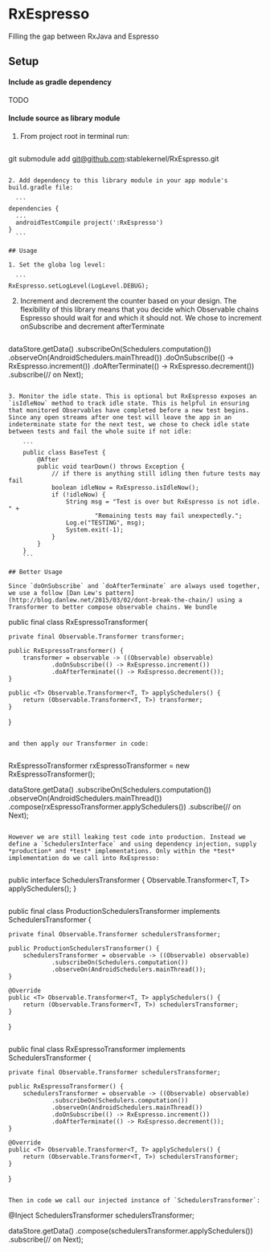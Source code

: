 # RxEspresso
Filling the gap between RxJava and Espresso



## Setup

#### Include as gradle dependency
TODO

#### Include source as library module
1. From project root in terminal run:

	```
git submodule add git@github.com:stablekernel/RxEspresso.git
  ```

2. Add dependency to this library module in your app module's build.gradle file:

	```
dependencies {
    ...
	androidTestCompile project(':RxEspresso')
}
	```

## Usage

1. Set the globa log level:

	```
RxEspresso.setLogLevel(LogLevel.DEBUG);
```

2. Increment and decrement the counter based on your design. The flexibility of this library means that you decide which Observable chains Espresso should wait for and which it should not. We chose to increment onSubscribe and decrement afterTerminate

	```
dataStore.getData()
     .subscribeOn(Schedulers.computation())
     .observeOn(AndroidSchedulers.mainThread())
     .doOnSubscribe(() -> RxEspresso.increment())
     .doAfterTerminate(() -> RxEspresso.decrement())
     .subscribe(// on Next);
```

3. Monitor the idle state. This is optional but RxEspresso exposes an `isIdleNow` method to track idle state. This is helpful in ensuring that monitored Observables have completed before a new test begins. Since any open streams after one test will leave the app in an indeterminate state for the next test, we chose to check idle state between tests and fail the whole suite if not idle:

	```
	public class BaseTest {
    	@After
	    public void tearDown() throws Exception {
        	// if there is anything still idling then future tests may fail
	        boolean idleNow = RxEspresso.isIdleNow();
    	    if (!idleNow) {
        	    String msg = "Test is over but RxEspresso is not idle. " +
            	        "Remaining tests may fail unexpectedly.";
	            Log.e("TESTING", msg);
    	        System.exit(-1);
        	}
	    }
	}
	```

## Better Usage

Since `doOnSubscribe` and `doAfterTerminate` are always used together, we use a follow [Dan Lew's pattern](http://blog.danlew.net/2015/03/02/dont-break-the-chain/) using a Transformer to better compose observable chains. We bundle 

```
public final class RxEspressoTransformer{

    private final Observable.Transformer transformer;

    public RxEspressoTransformer() {
        transformer = observable -> ((Observable) observable)
                .doOnSubscribe(() -> RxEspresso.increment())
                .doAfterTerminate(() -> RxEspresso.decrement());
    }

    public <T> Observable.Transformer<T, T> applySchedulers() {
        return (Observable.Transformer<T, T>) transformer;
    }
}	
```

and then apply our Transformer in code:


```
RxEspressoTransformer rxEspressoTransformer = new RxEspressoTransformer();

dataStore.getData()
     .subscribeOn(Schedulers.computation())
     .observeOn(AndroidSchedulers.mainThread())
     .compose(rxEspressoTransformer.applySchedulers())
     .subscribe(// on Next);
```

However we are still leaking test code into production. Instead we define a `SchedulersInterface` and using dependency injection, supply *production* and *test* implementations. Only within the *test* implementation do we call into RxEspresso:


```
public interface SchedulersTransformer {
    <T> Observable.Transformer<T, T> applySchedulers();
}
```

```
public final class ProductionSchedulersTransformer implements SchedulersTransformer {

    private final Observable.Transformer schedulersTransformer;

    public ProductionSchedulersTransformer() {
        schedulersTransformer = observable -> ((Observable) observable)
                .subscribeOn(Schedulers.computation())
                .observeOn(AndroidSchedulers.mainThread());
    }

    @Override
    public <T> Observable.Transformer<T, T> applySchedulers() {
        return (Observable.Transformer<T, T>) schedulersTransformer;
    }
}
```

```
public final class RxEspressoTransformer implements SchedulersTransformer {

    private final Observable.Transformer schedulersTransformer;

    public RxEspressoTransformer() {
        schedulersTransformer = observable -> ((Observable) observable)
                .subscribeOn(Schedulers.computation())
                .observeOn(AndroidSchedulers.mainThread())
                .doOnSubscribe(() -> RxEspresso.increment())
                .doAfterTerminate(() -> RxEspresso.decrement());
    }

    @Override
    public <T> Observable.Transformer<T, T> applySchedulers() {
        return (Observable.Transformer<T, T>) schedulersTransformer;
    }
}
```

Then in code we call our injected instance of `SchedulersTransformer`:

```
@Inject SchedulersTransformer schedulersTransformer;

dataStore.getData()
     .compose(schedulersTransformer.applySchedulers())
     .subscribe(// on Next);
```

	